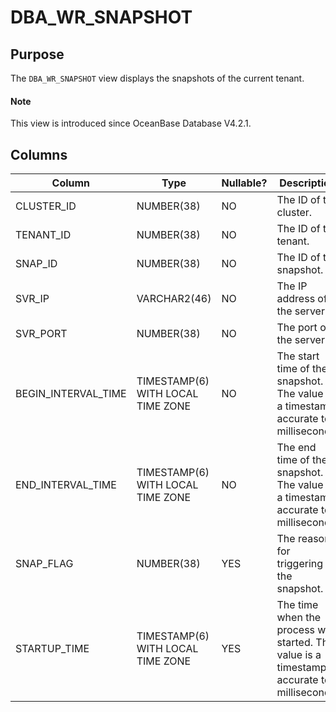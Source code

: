 # DBA_WR_SNAPSHOT

## Purpose

The `DBA_WR_SNAPSHOT` view displays the snapshots of the current tenant. 

<main id="notice" type='explain'>
  <h4>Note</h4>
  <p>This view is introduced since OceanBase Database V4.2.1. </p>
</main>

## Columns

| **Column** | **Type** | **Nullable?** | **Description** |
| --- | --- | --- | --- |
| CLUSTER_ID | NUMBER(38) | NO | The ID of the cluster. |
| TENANT_ID | NUMBER(38) | NO | The ID of the tenant. |
| SNAP_ID | NUMBER(38) | NO | The ID of the snapshot. |
| SVR_IP | VARCHAR2(46) | NO | The IP address of the server. |
| SVR_PORT | NUMBER(38) | NO | The port of the server. |
| BEGIN_INTERVAL_TIME | TIMESTAMP(6) WITH LOCAL TIME ZONE | NO | The start time of the snapshot. The value is a timestamp accurate to milliseconds. |
| END_INTERVAL_TIME | TIMESTAMP(6) WITH LOCAL TIME ZONE | NO | The end time of the snapshot. The value is a timestamp accurate to milliseconds. |
| SNAP_FLAG | NUMBER(38) | YES | The reason for triggering the snapshot. |
| STARTUP_TIME | TIMESTAMP(6) WITH LOCAL TIME ZONE | YES | The time when the process was started. The value is a timestamp accurate to milliseconds. |
